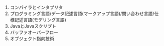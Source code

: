 1. コンパイラとインタプリタ
2. プログラミング言語/データ記述言語(マークアップ言語)/問い合わせ言語/仕様記述言語(モデリング言語)
3. JavaとJavaスクリプト
4. バッファオーバーフロー
5. オブジェクト指向技術
